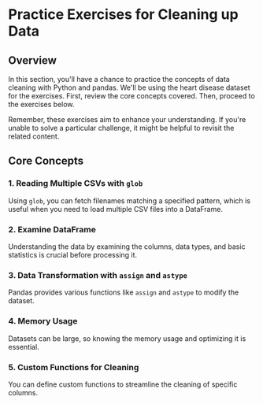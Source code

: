 # Practice Exercises for Cleaning up Data

## Overview

In this section, you'll have a chance to practice the concepts of data cleaning with Python and pandas. We'll be using the heart disease dataset for the exercises. First, review the core concepts covered. Then, proceed to the exercises below.

Remember, these exercises aim to enhance your understanding. If you're unable to solve a particular challenge, it might be helpful to revisit the related content.

## Core Concepts

### 1. Reading Multiple CSVs with `glob`

Using `glob`, you can fetch filenames matching a specified pattern, which is useful when you need to load multiple CSV files into a DataFrame.

### 2. Examine DataFrame

Understanding the data by examining the columns, data types, and basic statistics is crucial before processing it.

### 3. Data Transformation with `assign` and `astype`

Pandas provides various functions like `assign` and `astype` to modify the dataset. 

### 4. Memory Usage

Datasets can be large, so knowing the memory usage and optimizing it is essential.

### 5. Custom Functions for Cleaning

You can define custom functions to streamline the cleaning of specific columns.
